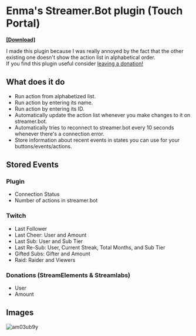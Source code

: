 # Enma's Streamer.Bot plugin (Touch Portal)
[**[Download]**](https://github.com/EnmaDarei/tp_streamerbot_plugin/releases/latest)

I made this plugin because I was really annoyed by the fact that the other existing one doesn't show the action list in alphabetical order.<br>
If you find this plugin useful consider [leaving a donation!](https://ko-fi.com/enmadarei)
## What does it do
- Run action from alphabetized list.
- Run action by entering its name.
- Run action by entering its ID.
- Automatically update the action list whenever you make changes to it on streamer.bot.
- Automatically tries to reconnect to streamer.bot every 10 seconds whenever there's a connection error.
- Store information about recent events in states you can use for your buttons/events/actions.
## Stored Events
### Plugin
- Connection Status
- Number of actions in streamer.bot

### Twitch
- Last Follower
- Last Cheer: User and Amount
- Last Sub: User and Sub Tier
- Last Re-Sub: User, Current Streak, Total Months, and Sub Tier
- Gifted Subs: Gifter and Amount
- Raid: Raider and Viewers

### Donations (StreamElements & Streamlabs)
- User
- Amount

## Images
![am03ub9y](https://user-images.githubusercontent.com/14081432/217958575-96671547-aa45-4445-80a9-9a3ebc9fca81.png)

